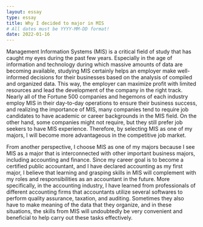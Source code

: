 ```yaml
---
layout: essay
type: essay
title: Why I decided to major in MIS
# All dates must be YYYY-MM-DD format!
date: 2022-01-16
---
```


Management Information Systems (MIS) is a critical field of study that has caught my eyes during the past few years. Especially in the age of information and technology during which massive amounts of data are becoming available, studying MIS certainly helps an employer make well-informed decisions for their businesses based on the analysis of compiled and organized data. This way, the employer can maximize profit with limited resources and lead the development of the company in the right track. Nearly all of the Fortune 500 companies and hegemons of each industry employ MIS in their day-to-day operations to ensure their business success, and realizing the importance of MIS, many companies tend to require job candidates to have academic or career backgrounds in the MIS field. On the other hand, some companies might not require, but they still prefer job seekers to have MIS experience. Therefore, by selecting MIS as one of my majors, I will become more advantageous in the competitive job market.

From another perspective, I choose MIS as one of my majors because I see MIS as a major that is interconnected with other important business majors, including accounting and finance. Since my career goal is to become a certified public accountant, and I have declared accounting as my first major, I believe that learning and grasping skills in MIS will complement with my roles and responsibilities as an accountant in the future. More specifically, in the accounting industry, I have learned from professionals of different accounting firms that accountants utilize several softwares to perform quality assurance, taxation, and auditing. Sometimes they also have to make meaning of the data that they organize, and in these situations, the skills from MIS will undoubtedly be very convenient and beneficial to help carry out these tasks effectively. 
